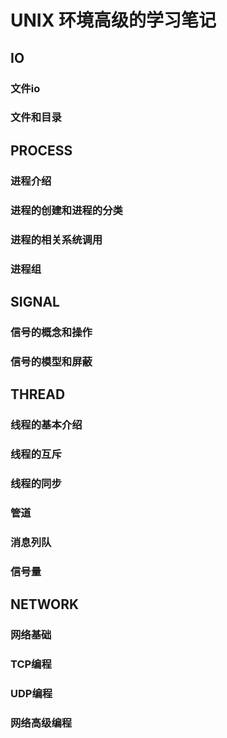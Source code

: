 # UNIX 环境高级的学习笔记
## IO
### 文件io
### 文件和目录
## PROCESS
### 进程介绍
### 进程的创建和进程的分类
### 进程的相关系统调用
### 进程组
## SIGNAL
### 信号的概念和操作
### 信号的模型和屏蔽
## THREAD
### 线程的基本介绍
### 线程的互斥
### 线程的同步
### 管道
### 消息列队
### 信号量
## NETWORK
### 网络基础
### TCP编程
### UDP编程
### 网络高级编程
